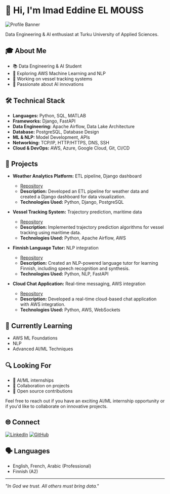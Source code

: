 # 👋 Hi, I'm Imad Eddine EL MOUSS

![Profile Banner](https://cdn.prod.website-files.com/61488ca0856b5b46d00073e0/61840818ce35bcd65d646a20_neural_network-li.png)

Data Engineering & AI enthusiast at Turku University of Applied Sciences.

## 🎓 About Me
- 📚 Data Engineering & AI Student
- 🌱 Exploring AWS Machine Learning and NLP
- 🚢 Working on vessel tracking systems
- 🤖 Passionate about AI innovations

## 🛠 Technical Stack
- **Languages:** Python, SQL, MATLAB
- **Frameworks:** Django, FastAPI
- **Data Engineering:** Apache Airflow, Data Lake Architecture
- **Database:** PostgreSQL, Database Design
- **ML & NLP:** Model Development, APIs
- **Networking:** TCP/IP, HTTP/HTTPS, DNS, SSH
- **Cloud & DevOps:** AWS, Azure, Google Cloud, Git, CI/CD

## 🚀 Projects
- **Weather Analytics Platform:** ETL pipeline, Django dashboard
  - [Repository](https://github.com/imaddde867/weather-analytics)
  - **Description:** Developed an ETL pipeline for weather data and created a Django dashboard for data visualization.
  - **Technologies Used:** Python, Django, PostgreSQL

- **Vessel Tracking System:** Trajectory prediction, maritime data
  - [Repository](https://github.com/imaddde867/vessel-tracking)
  - **Description:** Implemented trajectory prediction algorithms for vessel tracking using maritime data.
  - **Technologies Used:** Python, Apache Airflow, AWS

- **Finnish Language Tutor:** NLP integration
  - [Repository](https://github.com/imaddde867/finnish-tutor)
  - **Description:** Created an NLP-powered language tutor for learning Finnish, including speech recognition and synthesis.
  - **Technologies Used:** Python, NLP, FastAPI

- **Cloud Chat Application:** Real-time messaging, AWS integration
  - [Repository](https://github.com/imaddde867/cloud-chat)
  - **Description:** Developed a real-time cloud-based chat application with AWS integration.
  - **Technologies Used:** Python, AWS, WebSockets

## 🌱 Currently Learning
- AWS ML Foundations
- NLP
- Advanced AI/ML Techniques

## 🔍 Looking For
- 🚀 AI/ML internships
- 🤝 Collaboration on projects
- 🌟 Open source contributions

Feel free to reach out if you have an exciting AI/ML internship opportunity or if you'd like to collaborate on innovative projects.

## 🌐 Connect
[![LinkedIn](https://img.shields.io/badge/LinkedIn-0077B5?style=for-the-badge&logo=linkedin&logoColor=white)](https://www.linkedin.com/in/imad-eddine-el-mouss-986741262/)
[![GitHub](https://img.shields.io/badge/GitHub-100000?style=for-the-badge&logo=github&logoColor=white)](https://github.com/imaddde867)

## 🗣 Languages
- English, French, Arabic (Professional)
- Finnish (A2)

---

*"In God we trust. All others must bring data."*
